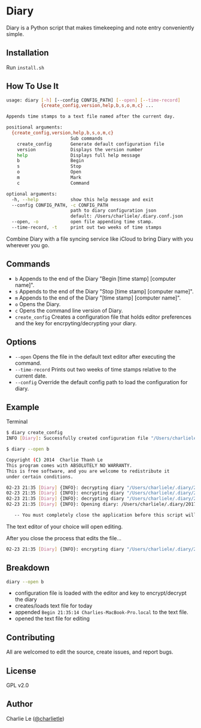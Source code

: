 Diary
=====

Diary is a Python script that makes timekeeping and note entry conveniently simple.

Installation
---

Run `install.sh`

How To Use It
---

```sh
usage: diary [-h] [--config CONFIG_PATH] [--open] [--time-record]
             {create_config,version,help,b,s,o,m,c} ...

Appends time stamps to a text file named after the current day.

positional arguments:
  {create_config,version,help,b,s,o,m,c}
                        Sub commands
    create_config       Generate default configuration file
    version             Displays the version number
    help                Displays full help message
    b                   Begin
    s                   Stop
    o                   Open
    m                   Mark
    c                   Command

optional arguments:
  -h, --help            show this help message and exit
  --config CONFIG_PATH, -c CONFIG_PATH
                        path to diary configuration json
                        default: /Users/charliele/.diary.conf.json
  --open, -o            open file appending time stamp.
  --time-record, -t     print out two weeks of time stamps
```

Combine Diary with a file syncing service like iCloud to bring Diary with you
wherever you go.

Commands
-------

* `b` Appends to the end of the Diary "Begin [time stamp] [computer name]".
* `s` Appends to the end of the Diary "Stop [time stamp] [computer name]".
* `m` Appends to the end of the Diary  "[time stamp] [computer name]".
* `o` Opens the Diary.
* `c` Opens the command line version of Diary.
* `create_config` Creates a configuration file that holds editor preferences and the key for encrpyting/decrypting your diary.

Options
--------

* `--open`  Opens the file in the default text editor after executing the command.
* `--time-record` Prints out two weeks of time stamps relative to the current date.
* `--config` Override the default config path to load the configuration for diary.

Example
-------

Terminal

```sh
$ diary create_config
INFO [Diary]: Successfully created configuration file "/Users/charliele/.diary.conf.json"

$ diary --open b

Copyright (C) 2014  Charlie Thanh Le
This program comes with ABSOLUTELY NO WARRANTY.
This is free software, and you are welcome to redistribute it
under certain conditions.

02-23 21:35 [Diary] {INFO}: decrypting diary "/Users/charliele/.diary/2017-02-23.txt"
02-23 21:35 [Diary] {INFO}: encrypting diary "/Users/charliele/.diary/2017-02-23.txt"
02-23 21:35 [Diary] {INFO}: decrypting diary "/Users/charliele/.diary/2017-02-23.txt"
02-23 21:35 [Diary] {INFO}: Opening diary: /Users/charliele/.diary/2017-02-23.txt

   -- You must completely close the application before this script will be able to continue --
```

The text editor of your choice will open editing.

After you close the process that edits the file...

```sh
02-23 21:35 [Diary] {INFO}: encrypting diary "/Users/charliele/.diary/2017-02-23.txt"
```

Breakdown
---

```sh
diary --open b
```

* configuration file is loaded with the editor and key to encrypt/decrypt the diary
* creates/loads text file for today
* appended `Begin 21:35:14 Charlies-MacBook-Pro.local` to the text file.
* opened the text file for editing

Contributing
---

All are welcomed to edit the source, create issues, and report bugs.

License
--------

GPL v2.0

Author
---

Charlie Le ([@charlietle](https://twitter.com/charlietle))
